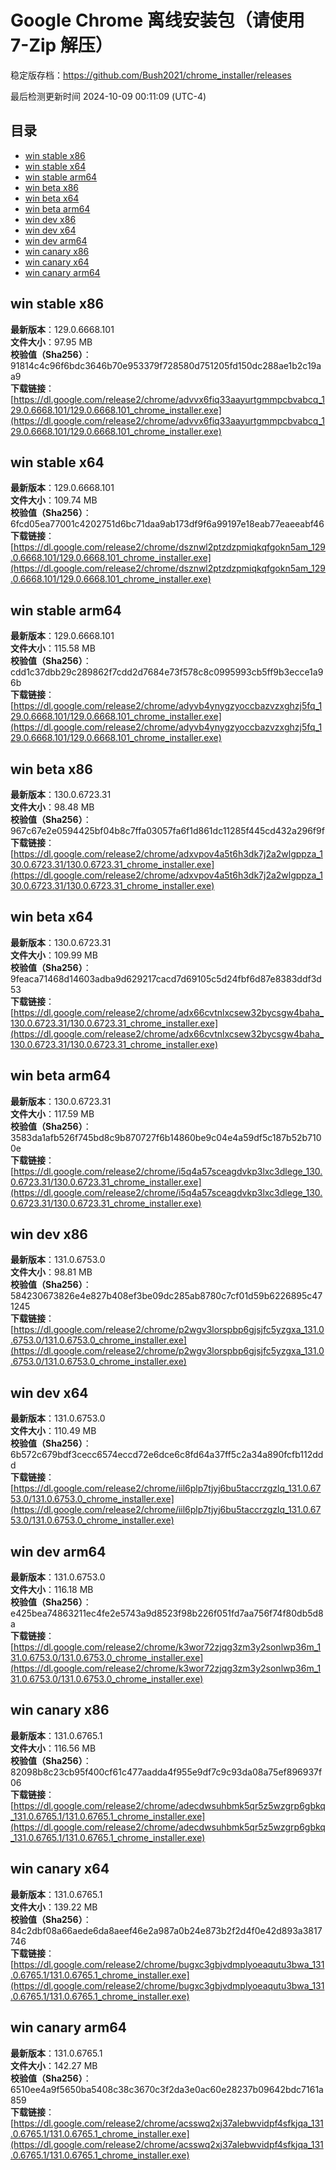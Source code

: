 # Google Chrome 离线安装包（请使用 7-Zip 解压）
稳定版存档：<https://github.com/Bush2021/chrome_installer/releases>

最后检测更新时间
2024-10-09 00:11:09 (UTC-4)

## 目录
* [win stable x86](https://github.com/Bush2021/chrome_installer?tab=readme-ov-file#win-stable-x86)
* [win stable x64](https://github.com/Bush2021/chrome_installer?tab=readme-ov-file#win-stable-x64)
* [win stable arm64](https://github.com/Bush2021/chrome_installer?tab=readme-ov-file#win-stable-arm64)
* [win beta x86](https://github.com/Bush2021/chrome_installer?tab=readme-ov-file#win-beta-x86)
* [win beta x64](https://github.com/Bush2021/chrome_installer?tab=readme-ov-file#win-beta-x64)
* [win beta arm64](https://github.com/Bush2021/chrome_installer?tab=readme-ov-file#win-beta-arm64)
* [win dev x86](https://github.com/Bush2021/chrome_installer?tab=readme-ov-file#win-dev-x86)
* [win dev x64](https://github.com/Bush2021/chrome_installer?tab=readme-ov-file#win-dev-x64)
* [win dev arm64](https://github.com/Bush2021/chrome_installer?tab=readme-ov-file#win-dev-arm64)
* [win canary x86](https://github.com/Bush2021/chrome_installer?tab=readme-ov-file#win-canary-x86)
* [win canary x64](https://github.com/Bush2021/chrome_installer?tab=readme-ov-file#win-canary-x64)
* [win canary arm64](https://github.com/Bush2021/chrome_installer?tab=readme-ov-file#win-canary-arm64)

## win stable x86
**最新版本**：129.0.6668.101  
**文件大小**：97.95 MB  
**校验值（Sha256）**：91814c4c96f6bdc3646b70e953379f728580d751205fd150dc288ae1b2c19aa9  
**下载链接**：[https://dl.google.com/release2/chrome/advvx6fiq33aayurtgmmpcbvabcq_129.0.6668.101/129.0.6668.101_chrome_installer.exe](https://dl.google.com/release2/chrome/advvx6fiq33aayurtgmmpcbvabcq_129.0.6668.101/129.0.6668.101_chrome_installer.exe)  

## win stable x64
**最新版本**：129.0.6668.101  
**文件大小**：109.74 MB  
**校验值（Sha256）**：6fcd05ea77001c4202751d6bc71daa9ab173df9f6a99197e18eab77eaeeabf46  
**下载链接**：[https://dl.google.com/release2/chrome/dsznwl2ptzdzpmiqkqfgokn5am_129.0.6668.101/129.0.6668.101_chrome_installer.exe](https://dl.google.com/release2/chrome/dsznwl2ptzdzpmiqkqfgokn5am_129.0.6668.101/129.0.6668.101_chrome_installer.exe)  

## win stable arm64
**最新版本**：129.0.6668.101  
**文件大小**：115.58 MB  
**校验值（Sha256）**：cdd1c37dbb29c289862f7cdd2d7684e73f578c8c0995993cb5ff9b3ecce1a96b  
**下载链接**：[https://dl.google.com/release2/chrome/adyvb4ynygzyoccbazvzxghzj5fq_129.0.6668.101/129.0.6668.101_chrome_installer.exe](https://dl.google.com/release2/chrome/adyvb4ynygzyoccbazvzxghzj5fq_129.0.6668.101/129.0.6668.101_chrome_installer.exe)  

## win beta x86
**最新版本**：130.0.6723.31  
**文件大小**：98.48 MB  
**校验值（Sha256）**：967c67e2e0594425bf04b8c7ffa03057fa6f1d861dc11285f445cd432a296f9f  
**下载链接**：[https://dl.google.com/release2/chrome/adxvpov4a5t6h3dk7j2a2wlgppza_130.0.6723.31/130.0.6723.31_chrome_installer.exe](https://dl.google.com/release2/chrome/adxvpov4a5t6h3dk7j2a2wlgppza_130.0.6723.31/130.0.6723.31_chrome_installer.exe)  

## win beta x64
**最新版本**：130.0.6723.31  
**文件大小**：109.99 MB  
**校验值（Sha256）**：9feaca71468d14603adba9d629217cacd7d69105c5d24fbf6d87e8383ddf3d53  
**下载链接**：[https://dl.google.com/release2/chrome/adx66cvtnlxcsew32bycsgw4baha_130.0.6723.31/130.0.6723.31_chrome_installer.exe](https://dl.google.com/release2/chrome/adx66cvtnlxcsew32bycsgw4baha_130.0.6723.31/130.0.6723.31_chrome_installer.exe)  

## win beta arm64
**最新版本**：130.0.6723.31  
**文件大小**：117.59 MB  
**校验值（Sha256）**：3583da1afb526f745bd8c9b870727f6b14860be9c04e4a59df5c187b52b7100e  
**下载链接**：[https://dl.google.com/release2/chrome/i5q4a57sceagdvkp3lxc3dlege_130.0.6723.31/130.0.6723.31_chrome_installer.exe](https://dl.google.com/release2/chrome/i5q4a57sceagdvkp3lxc3dlege_130.0.6723.31/130.0.6723.31_chrome_installer.exe)  

## win dev x86
**最新版本**：131.0.6753.0  
**文件大小**：98.81 MB  
**校验值（Sha256）**：584230673826e4e827b408ef3be09dc285ab8780c7cf01d59b6226895c471245  
**下载链接**：[https://dl.google.com/release2/chrome/p2wgv3lorspbp6gjsjfc5yzgxa_131.0.6753.0/131.0.6753.0_chrome_installer.exe](https://dl.google.com/release2/chrome/p2wgv3lorspbp6gjsjfc5yzgxa_131.0.6753.0/131.0.6753.0_chrome_installer.exe)  

## win dev x64
**最新版本**：131.0.6753.0  
**文件大小**：110.49 MB  
**校验值（Sha256）**：6b572c679bdf3cecc6574eccd72e6dce6c8fd64a37ff5c2a34a890fcfb112ddd  
**下载链接**：[https://dl.google.com/release2/chrome/iil6plp7tjyj6bu5taccrzgzlq_131.0.6753.0/131.0.6753.0_chrome_installer.exe](https://dl.google.com/release2/chrome/iil6plp7tjyj6bu5taccrzgzlq_131.0.6753.0/131.0.6753.0_chrome_installer.exe)  

## win dev arm64
**最新版本**：131.0.6753.0  
**文件大小**：116.18 MB  
**校验值（Sha256）**：e425bea74863211ec4fe2e5743a9d8523f98b226f051fd7aa756f74f80db5d8a  
**下载链接**：[https://dl.google.com/release2/chrome/k3wor72zjqg3zm3y2sonlwp36m_131.0.6753.0/131.0.6753.0_chrome_installer.exe](https://dl.google.com/release2/chrome/k3wor72zjqg3zm3y2sonlwp36m_131.0.6753.0/131.0.6753.0_chrome_installer.exe)  

## win canary x86
**最新版本**：131.0.6765.1  
**文件大小**：116.56 MB  
**校验值（Sha256）**：82098b8c23cb95f400cf61c477aadda4f955e9df7c9c93da08a75ef896937f06  
**下载链接**：[https://dl.google.com/release2/chrome/adecdwsuhbmk5qr5z5wzgrp6gbkq_131.0.6765.1/131.0.6765.1_chrome_installer.exe](https://dl.google.com/release2/chrome/adecdwsuhbmk5qr5z5wzgrp6gbkq_131.0.6765.1/131.0.6765.1_chrome_installer.exe)  

## win canary x64
**最新版本**：131.0.6765.1  
**文件大小**：139.22 MB  
**校验值（Sha256）**：84c2dbf08a66aede6da8aeef46e2a987a0b24e873b2f2d4f0e42d893a3817746  
**下载链接**：[https://dl.google.com/release2/chrome/bugxc3gbjvdmplyoeaqutu3bwa_131.0.6765.1/131.0.6765.1_chrome_installer.exe](https://dl.google.com/release2/chrome/bugxc3gbjvdmplyoeaqutu3bwa_131.0.6765.1/131.0.6765.1_chrome_installer.exe)  

## win canary arm64
**最新版本**：131.0.6765.1  
**文件大小**：142.27 MB  
**校验值（Sha256）**：6510ee4a9f5650ba5408c38c3670c3f2da3e0ac60e28237b09642bdc7161a859  
**下载链接**：[https://dl.google.com/release2/chrome/acsswq2xj37alebwvidpf4sfkjqa_131.0.6765.1/131.0.6765.1_chrome_installer.exe](https://dl.google.com/release2/chrome/acsswq2xj37alebwvidpf4sfkjqa_131.0.6765.1/131.0.6765.1_chrome_installer.exe)  

